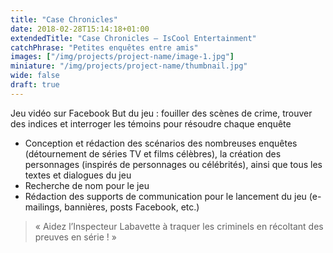 ```yaml
---
title: "Case Chronicles"
date: 2018-02-28T15:14:18+01:00
extendedTitle: "Case Chronicles – IsCool Entertainment"
catchPhrase: "Petites enquêtes entre amis"
images: ["/img/projects/project-name/image-1.jpg"]
miniature: "/img/projects/project-name/thumbnail.jpg"
wide: false
draft: true
---
```


Jeu vidéo sur Facebook
But du jeu : fouiller des scènes de crime, trouver des indices et interroger les témoins
pour résoudre chaque enquête

- Conception et rédaction des scénarios des nombreuses enquêtes (détournement de séries TV et films célèbres), la création des personnages (inspirés de personnages ou célébrités), ainsi que tous les textes et dialogues du jeu
- Recherche de nom pour le jeu
- Rédaction des supports de communication pour le lancement du jeu (e-mailings, bannières, posts Facebook, etc.)

> « Aidez l’Inspecteur Labavette à traquer les criminels en récoltant des preuves en
série ! »
